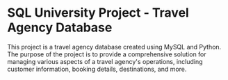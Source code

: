 # SQL University Project - Travel Agency Database
This project is a travel agency database created using MySQL and Python. The purpose of the project is to provide a comprehensive solution for managing various aspects of a travel agency's operations, including customer information, booking details, destinations, and more.
